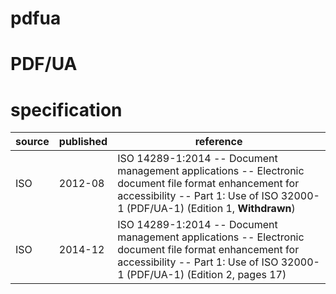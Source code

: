 # pdfua

# PDF/UA
# specification
| source | published | reference
| ------ | --------- | ---------
| ISO    | 2012-08   | ISO 14289-1:2014 -- Document management applications -- Electronic document file format enhancement for accessibility -- Part 1: Use of ISO 32000-1 (PDF/UA-1) (Edition 1, **Withdrawn**)
| ISO    | 2014-12   | ISO 14289-1:2014 -- Document management applications -- Electronic document file format enhancement for accessibility -- Part 1: Use of ISO 32000-1 (PDF/UA-1) (Edition 2, pages 17)
